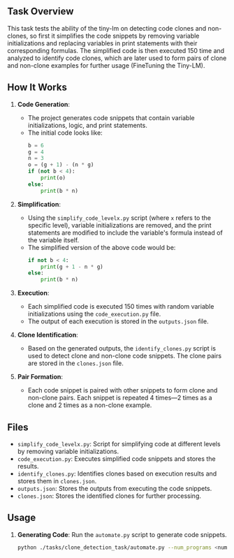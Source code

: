 ## Task Overview

This task tests the ability of the tiny-lm on detecting code clones and non-clones, so first it simplifies the code snippets by removing variable initializations and replacing variables in print statements with their corresponding formulas. The simplified code is then executed 150 time and analyzed to identify code clones, which are later used to form pairs of clone and non-clone examples for further usage (FineTuning the Tiny-LM).

## How It Works

1. **Code Generation**:
   - The project generates code snippets that contain variable initializations, logic, and print statements.
   - The initial code looks like:
     ```python
     b = 6
     g = 4
     n = 3
     o = (g + 1) - (n * g)
     if (not b < 4):
         print(o)
     else:
         print(b * n)
     ```

2. **Simplification**:
   - Using the `simplify_code_levelx.py` script (where `x` refers to the specific level), variable initializations are removed, and the print statements are modified to include the variable's formula instead of the variable itself.
   - The simplified version of the above code would be:
     ```python
     if not b < 4:
         print(g + 1 - n * g)
     else:
         print(b * n)
     ```

3. **Execution**:
   - Each simplified code is executed 150 times with random variable initializations using the `code_execution.py` file.
   - The output of each execution is stored in the `outputs.json` file.

4. **Clone Identification**:
   - Based on the generated outputs, the `identify_clones.py` script is used to detect clone and non-clone code snippets. The clone pairs are stored in the `clones.json` file.
   
5. **Pair Formation**:
   - Each code snippet is paired with other snippets to form clone and non-clone pairs. Each snippet is repeated 4 times—2 times as a clone and 2 times as a non-clone example.

## Files

- `simplify_code_levelx.py`: Script for simplifying code at different levels by removing variable initializations.
- `code_execution.py`: Executes simplified code snippets and stores the results.
- `identify_clones.py`: Identifies clones based on execution results and stores them in `clones.json`.
- `outputs.json`: Stores the outputs from executing the code snippets.
- `clones.json`: Stores the identified clones for further processing.

## Usage

1. **Generating Code**:
   Run the `automate.py` script to generate code snippets.
   ```bash
   python ./tasks/clone_detection_task/automate.py --num_programs <number_of_programs>
